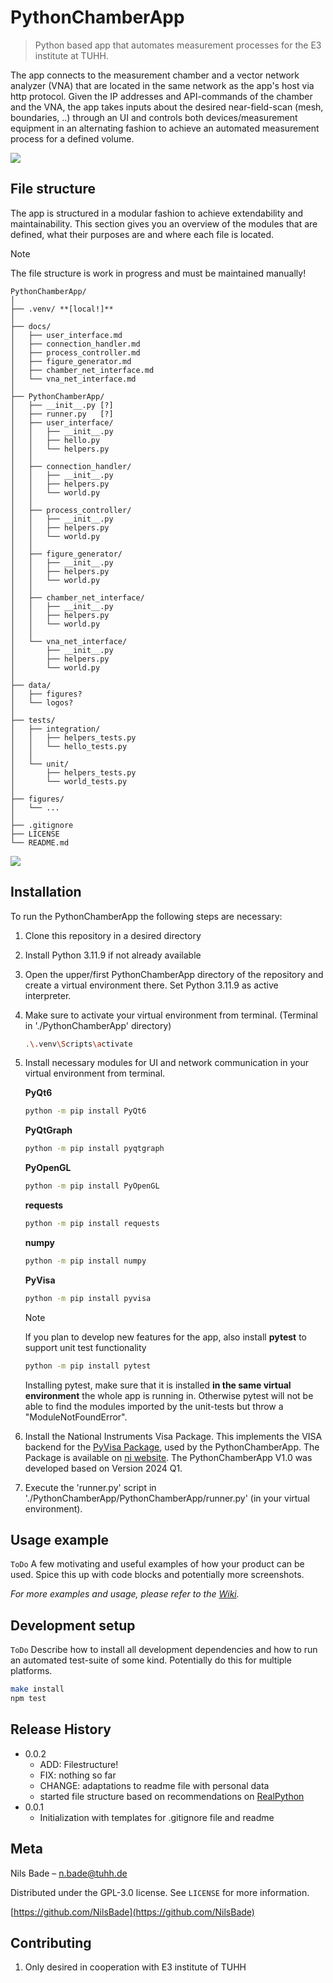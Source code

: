 # PythonChamberApp
> Python based app that automates measurement processes for the E3 institute at TUHH.

The app connects to the measurement chamber and a vector network analyzer (VNA) that are located in the same network as the app's host via http protocol.
Given the IP addresses and API-commands of the chamber and the VNA, the app takes inputs about the desired near-field-scan (mesh, boundaries, ..) through an UI
and controls both devices/measurement equipment in an alternating fashion to achieve an automated measurement process for a defined volume.

![](figures/header.png)

## File structure
The app is structured in a modular fashion to achieve extendability and maintainability.
This section gives you an overview of the modules that are defined, what their purposes are and where each file is located.
> [!NOTE]
> The file structure is work in progress and  must be maintained manually!

```
PythonChamberApp/
│
├── .venv/ **[local!]**
│
├── docs/
│   ├── user_interface.md
│   ├── connection_handler.md
│   ├── process_controller.md
│   ├── figure_generator.md
│   ├── chamber_net_interface.md
│   └── vna_net_interface.md
│
├── PythonChamberApp/
│   ├── __init__.py	[?]
│   ├── runner.py	[?]
│   ├── user_interface/
│   │   ├── __init__.py
│   │   ├── hello.py
│   │   └── helpers.py
│   │
│   ├── connection_handler/
│   │   ├── __init__.py
│   │   ├── helpers.py
│   │   └── world.py
│   │
│   ├── process_controller/
│   │	├── __init__.py
│   │   ├── helpers.py
│   │   └── world.py
│   │
│   ├── figure_generator/
│   │	├── __init__.py
│   │   ├── helpers.py
│   │   └── world.py
│   │
│   ├── chamber_net_interface/
│   │	├── __init__.py
│   │   ├── helpers.py
│   │   └── world.py
│   │
│   └── vna_net_interface/
│    	├── __init__.py
│       ├── helpers.py
│       └── world.py
│
├── data/
│   ├── figures?
│   └── logos?
│
├── tests/
│   ├── integration/
│   │   ├── helpers_tests.py
│   │   └── hello_tests.py
│   │
│   └── unit/
│       ├── helpers_tests.py
│       └── world_tests.py
│
├── figures/
│   └── ...
│
├── .gitignore
├── LICENSE
└── README.md
```

![](figures/SoftwareStructure.png)

## Installation
To run the PythonChamberApp the following steps are necessary:

1. Clone this repository in a desired directory
2. Install Python 3.11.9 if not already available
3. Open the upper/first PythonChamberApp directory of the repository and create a virtual environment there. Set Python 3.11.9 as active interpreter.
4. Make sure to activate your virtual environment from terminal. (Terminal in './PythonChamberApp' directory)
    ```sh
    .\.venv\Scripts\activate
    ```
5. Install necessary modules for UI and network communication in your virtual environment from terminal.

    **PyQt6**
    ```sh
    python -m pip install PyQt6
    ```
   **PyQtGraph**
    ```sh
    python -m pip install pyqtgraph
    ```
   **PyOpenGL**
    ```sh
    python -m pip install PyOpenGL
    ```
   **requests**
    ```sh
    python -m pip install requests
    ```
   **numpy**
    ```sh
    python -m pip install numpy
    ```
      **PyVisa**
    ```sh
    python -m pip install pyvisa
    ```
    > [!NOTE]
    > If you plan to develop new features for the app, also install **pytest** to support unit test functionality
    >   ```sh
    >   python -m pip install pytest
    >   ```
    > Installing pytest, make sure that it is installed **in the same virtual environment** the whole app is running in.
    > Otherwise pytest will not be able to find the modules imported by the unit-tests but throw a "ModuleNotFoundError".
  
6. Install the National Instruments Visa Package. This implements the VISA backend for the [PyVisa Package](https://pyvisa.readthedocs.io/en/latest/index.html), used by the PythonChamberApp.
The Package is available on [ni website](https://www.ni.com/de/support/downloads/drivers/download.ni-visa.html#521671). The PythonChamberApp V1.0 was developed based on Version 2024 Q1. 

7. Execute the 'runner.py' script in './PythonChamberApp/PythonChamberApp/runner.py' (in your virtual environment).

## Usage example

``ToDo``
A few motivating and useful examples of how your product can be used. Spice this up with code blocks and potentially more screenshots.

_For more examples and usage, please refer to the [Wiki][wiki]._

## Development setup

``ToDo``
Describe how to install all development dependencies and how to run an automated test-suite of some kind. Potentially do this for multiple platforms.

```sh
make install
npm test
```

## Release History

* 0.0.2
    * ADD: Filestructure!
    * FIX: nothing so far
    * CHANGE: adaptations to readme file with personal data
    * started file structure based on recommendations on [RealPython](https://realpython.com/python-application-layouts/#application-with-internal-packages)
* 0.0.1
    * Initialization with templates for .gitignore file and readme

## Meta

Nils Bade – n.bade@tuhh.de

Distributed under the GPL-3.0 license. See ``LICENSE`` for more information.

[https://github.com/NilsBade](https://github.com/NilsBade)

## Contributing

1. Only desired in cooperation with E3 institute of TUHH

<!-- Markdown link & img dfn's -->
[travis-image]: https://img.shields.io/travis/dbader/node-datadog-metrics/master.svg?style=flat-square
[travis-url]: https://travis-ci.org/dbader/node-datadog-metrics
[wiki]: https://github.com/yourname/yourproject/wiki